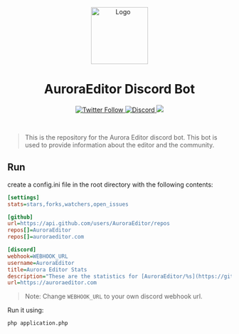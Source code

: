 <p align="center">
  <img alt="Logo" src="https://avatars.githubusercontent.com/u/106490518?s=128&v=4" width="128px;" height="128px;">
</p>

<p align="center">
  <h1 align="center">AuroraEditor Discord Bot</h1>
</p>

<p align="center">
  <a href='https://twitter.com/Aurora_Editor' target='_blank'>
    <img alt="Twitter Follow" src="https://img.shields.io/twitter/follow/Aurora_Editor?color=f6579d&style=for-the-badge">
  </a>
  <a href='https://discord.gg/5aecJ4rq9D' target='_blank'>
    <img alt="Discord" src="https://img.shields.io/discord/997410333348077620?color=f98a6c&style=for-the-badge">
  </a>
  <a href='https://twitter.com/intent/tweet?text=Try%20this%20new%20open-source%20code%20editor,%20Aurora%20Editor&url=https://auroraeditor.com&via=Aurora_Editor&hashtags=AuroraEditor,editor,AEIDE,developers,Aurora,OSS' target='_blank'><img src='https://img.shields.io/twitter/url/http/shields.io.svg?style=social'></a>
</p>

<br />

> This is the repository for the Aurora Editor discord bot. 
> This bot is used to provide information about the editor and the community.

## Run 

create a config.ini file in the root directory with the following contents:

```ini
[settings]
stats=stars,forks,watchers,open_issues

[github]
url=https://api.github.com/users/AuroraEditor/repos
repos[]=AuroraEditor
repos[]=auroraeditor.com

[discord]
webhook=WEBHOOK_URL
username=AuroraEditor
title=Aurora Editor Stats
description="These are the statistics for [AuroraEditor/%s](https://github.com/AuroraEditor/%s),\r\nupdated on %s."
url=https://auroraeditor.com
```

> Note:
> Change `WEBHOOK_URL` to your own discord webhook url.

Run it using:
    
```bash
php application.php
```